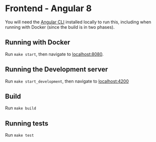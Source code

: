 # Frontend - Angular 8
You will need the [Angular CLI](https://cli.angular.io/) installed locally to run this, including when running with Docker (since the build is in two phases).

## Running with Docker
Run `make start`, then navigate to [localhost:8080](http://localhost:8080).

## Running the Development server
Run `make start_development`, then navigate to [localhost:4200](http://localhost:4200)

## Build
Run `make build`

## Running tests
Run `make test`


